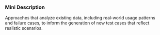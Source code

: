 ### Mini Description

Approaches that analyze existing data, including real-world usage patterns and failure cases, to inform the generation of new test cases that reflect realistic scenarios.
